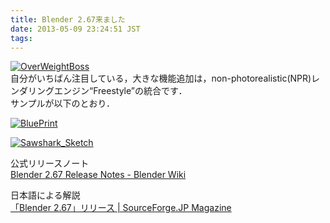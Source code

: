```yaml
---
title: Blender 2.67来ました
date: 2013-05-09 23:24:51 JST
tags: 
---
```


[![OverWeightBoss](http://wiki.blender.org/uploads/f/fb/Manual-2.6-Render-Freestyle-Demo-OverWeightBoss.png)]()  
自分がいちばん注目している，大きな機能追加は，non-photorealistic(NPR)レンダリングエンジン“Freestyle”の統合です．  
サンプルが以下のとおり．

  
[![BluePrint](http://wiki.blender.org/uploads/e/e1/Manual-2.6-Render-Freestyle-Demo-BluePrint.png)]()

[![Sawshark_Sketch](http://wiki.blender.org/uploads/2/21/Manual-2.6-Render-Freestyle-Demo-Sawshark_Sketch.png)]()

公式リリースノート  
[Blender 2.67 Release Notes - Blender Wiki](http://wiki.blender.org/index.php/Dev:Ref/Release_Notes/2.67)

日本語による解説  
[「Blender 2.67」リリース | SourceForge.JP Magazine](http://sourceforge.jp/magazine/13/05/09/143000)

